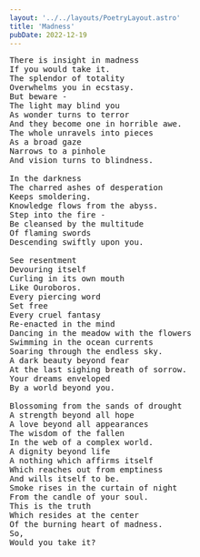 ```yaml
---
layout: '../../layouts/PoetryLayout.astro'
title: 'Madness'
pubDate: 2022-12-19
---
```


<pre>
There is insight in madness
If you would take it.
The splendor of totality
Overwhelms you in ecstasy.
But beware -
The light may blind you
As wonder turns to terror
And they become one in horrible awe.
The whole unravels into pieces
As a broad gaze
Narrows to a pinhole
And vision turns to blindness.

In the darkness
The charred ashes of desperation
Keeps smoldering.
Knowledge flows from the abyss.
Step into the fire -
Be cleansed by the multitude 
Of flaming swords
Descending swiftly upon you.

See resentment
Devouring itself
Curling in its own mouth
Like Ouroboros.
Every piercing word
Set free
Every cruel fantasy
Re-enacted in the mind
Dancing in the meadow with the flowers
Swimming in the ocean currents
Soaring through the endless sky.
A dark beauty beyond fear
At the last sighing breath of sorrow.
Your dreams enveloped
By a world beyond you.

Blossoming from the sands of drought
A strength beyond all hope
A love beyond all appearances
The wisdom of the fallen
In the web of a complex world.
A dignity beyond life
A nothing which affirms itself
Which reaches out from emptiness
And wills itself to be.
Smoke rises in the curtain of night
From the candle of your soul.
This is the truth
Which resides at the center
Of the burning heart of madness.
So,
Would you take it?
</pre>